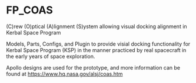 # FP_COAS
(C)rew (O)ptical (A)lignment (S)ystem allowing visual docking alignment in Kerbal Space Program

Models, Parts, Configs, and Plugin to provide visial docking functionality for Kerbal Space Program (KSP) in the manner practiced by real spacecraft in the early years of space exploration.  

Apollo designs are used for the prototype, and more information can be found at https://www.hq.nasa.gov/alsj/coas.htm
